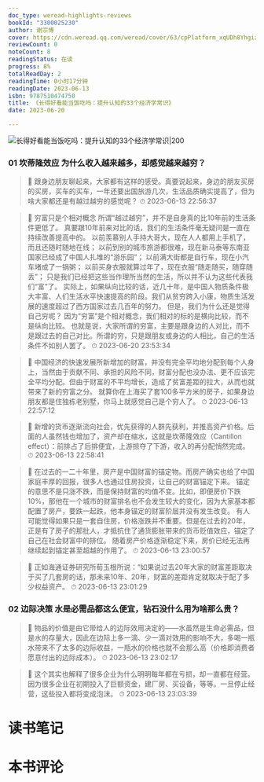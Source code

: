 ```yaml
---
doc_type: weread-highlights-reviews
bookId: "3300025230"
author: 谢宗博
cover: https://cdn.weread.qq.com/weread/cover/63/cpPlatform_xqUDh8Yhgiz5xypk5RBAph/t7_cpPlatform_xqUDh8Yhgiz5xypk5RBAph.jpg
reviewCount: 0
noteCount: 8
readingStatus: 在读
progress: 8%
totalReadDay: 2
readingTime: 0小时17分钟
readingDate: 2023-06-13
isbn: 9787510474750
title: 《长得好看能当饭吃吗：提升认知的33个经济学常识》
date: 2023-06-20

---
```


![ 长得好看能当饭吃吗：提升认知的33个经济学常识|200](https://cdn.weread.qq.com/weread/cover/63/cpPlatform_xqUDh8Yhgiz5xypk5RBAph/t7_cpPlatform_xqUDh8Yhgiz5xypk5RBAph.jpg)


### 01 坎蒂隆效应 为什么收入越来越多，却感觉越来越穷？

> 📌 跟身边朋友聊起来，大家都有这样的感受。真要说起来，身边的朋友买房的买房，买车的买车，一年还要出国旅游几次，生活品质确实提高了，但为啥大家都还是有越过越穷的感觉呢？ 
> ⏱ 2023-06-13 22:56:37 

> 📌 穷富只是个相对概念
所谓“越过越穷”，并不是自身真的比10年前的生活条件更低了。
真要跟10年前来对比的话，我们的生活条件毫无疑问是一直在持续改善提高中的。
以前羡慕别人手持大哥大，现在人人都用上手机了，而且还随时随地在线；
以前到别的城市旅游都很难，现在新马泰等东南亚国家已经成了中国人扎堆的“游乐园”；
以前满大街都是自行车，现在小汽车堵成了一锅粥；
以前买身衣服就算过年了，现在衣服“随走随买，随穿随丢”；
只是我们已经把这些当作理所当然的生活，所以并不认为这些代表我们“富”了。
实际上，如果纵向比较的话，近几十年，是中国人物质条件极大丰富、人们生活水平快速提高的阶段。我们从贫穷跨入小康，物质生活发展的速度超过了西方国家过去几百年的努力。
但是，我们为什么还是觉得自己穷呢？
因为“穷富”是个相对概念，我们相对的标的是横向比较，而不是纵向比较。
也就是说，大家所谓的穷富，主要是跟身边的人对比，而不是跟过去的自己对比。所谓的穷，只是跟朋友或身边的人相比，自己的生活条件不如别人罢了。 
> ⏱ 2023-06-20 23:53:34 

> 📌 中国经济的快速发展所新增加的财富，并没有完全平均地分配到每个人身上，当然由于贡献不同、承担的风险不同，财富分配也没办法、更不应该完全平均分配。但由于财富的不平均增长，造成了贫富差距的拉大，从而也就带来了新的穷富之分。
就算你在上海买了套100多平方米的房子，如果身边朋友都是住独栋老别墅，你马上就感觉自己是个穷人了。 
> ⏱ 2023-06-13 22:57:12 

> 📌 新增的货币逐渐流向社会，优先获得的人群先获利，并推高资产价格。后面的人虽然钱也增加了，资产却在缩水，这就是坎蒂隆效应（Cantillon effect）：前排占了后排便宜，上游掠夺了下游，收入的再分配悄然完成。 
> ⏱ 2023-06-13 22:58:41 

> 📌 在过去的一二十年里，房产是中国财富的锚定物。而房产确实也给了中国家庭丰厚的回报，很多人也通过住房投资，让自己的财富锚定下来。
锚定的意思不是只涨不跌，而是保持财富的均值不变。比如，即便房价下跌10%，那他在一个城市的财富排名也不会发生较大的变化，因为大家基本都配置了房产，要跌一起跌，他本身锚定的财富阶层并没有发生改变。
有人可能觉得如果只是一套自住房，价格涨跌并不重要。但是在过去的20年，正是有了房子的那批人，才抵抗住了通货膨胀带来的货币贬值效应，锚定了自己在社会财富中的排位。
随着房产价格逐渐稳定下来，房价已经无法再继续起到锚定甚至超越的作用了。 
> ⏱ 2023-06-13 23:00:57 

> 📌 正如海通证券研究所荀玉根所说：“如果说过去20年大家的财富差距取决于买了几套房的话，那未来10年、20年，财富的差距肯定就取决于配了多少权益资产。 
> ⏱ 2023-06-13 23:01:29 

### 02 边际决策 水是必需品都这么便宜，钻石没什么用为啥那么贵？

> 📌 物品的价值是由它带给人的边际效用决定的——水虽然是生命必需品，但是水的存量大，因此在边际上多一滴、少一滴对效用的影响不大，多喝一瓶水带来不了太多的边际收益，一瓶水的价格也就不会那么高（价格即消费者愿意付出的边际成本）。 
> ⏱ 2023-06-13 23:02:17 

> 📌 这个其实也解释了很多企业为什么明明每年都在亏损，却一直都在经营。
因为很多企业在初期投入了巨额资金，建厂房、买设备，等等。一旦停止经营，这些投入都将变成泡沫。 
> ⏱ 2023-06-13 23:03:39 


# 读书笔记


# 本书评论
